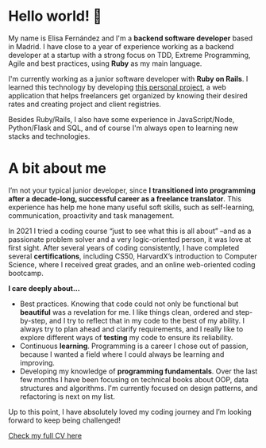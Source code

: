 # Hello world! 👋

My name is Elisa Fernández and I'm a **backend software developer** based in Madrid. I have close to a year of experience working as a backend developer at a startup with a strong focus on TDD, Extreme Programming, Agile and best practices, using **Ruby** as my main language. 

I'm currently working as a junior software developer with **Ruby on Rails**. I learned this technology by developing [this personal project](https://github.com/Epersea/freelancer_helper_rails), a web application that helps freelancers get organized by knowing their desired rates and creating project and client registries.

Besides Ruby/Rails, I also have some experience in JavaScript/Node, Python/Flask and SQL, and of course I'm always open to learning new stacks and technologies.

# A bit about me

I’m not your typical junior developer, since **I transitioned into programming after a decade-long, successful career as a freelance translator**. This experience has help me hone many useful soft skills, such as self-learning, communication, proactivity and task management.

In 2021 I tried a coding course “just to see what this is all about” –and as a passionate problem solver and a very logic-oriented person, it was love at first sight. After several years of coding consistently, I have completed several **certifications**, including CS50, HarvardX’s introduction to Computer Science, where I received great grades, and an online web-oriented coding bootcamp. 

**I care deeply about...**
- Best practices. Knowing that code could not only be functional but **beautiful** was a revelation for me. I like things clean, ordered and step-by-step, and I try to reflect that in my code to the best of my ability. I always try to plan ahead and clarify requirements, and I really like to explore different ways of **testing** my code to ensure its reliability.
- Continuous **learning**. Programming is a career I chose out of passion, because I wanted a field where I could always be learning and improving. 
- Developing my knowledge of **programming fundamentals**. Over the last few months I have been focusing on technical books about OOP, data structures and algorithms. I'm currently focused on design patterns, and refactoring is next on my list.

Up to this point, I have absolutely loved my coding journey and I’m looking forward to keep being challenged!

[Check my full CV here](https://github.com/Epersea/Epersea/blob/main/ELISA%20FERN%C3%81NDEZ%20CODING%20CV.pdf)
